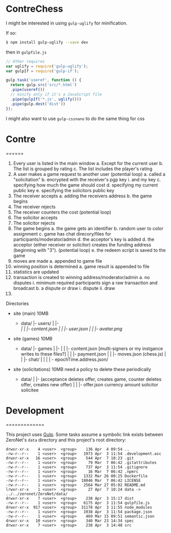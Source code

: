# ContreChess

I might be interested in using `gulp-uglify` for minification.

If so:
```bash
$ npm install gulp-uglify --save dev
```
then in `gulpfile.js`
```js
// Other requires
var uglify = require('gulp-uglify');
var gulpIf = require('gulp-if');

gulp.task('useref', function () {
  return gulp.src('src/*.html')
  .pipe(useref())
  // minify only if it's a JavaScript file
  .pipe(gulpIf('*.js', uglify()))
  .pipe(gulp.dest('dist'))
});
```

I might also want to use `gulp-cssnano` to do the same thing for css


# Contre
======

1. Every user is listed in the main window
  a. Except for the current user
  b. The list is grouped by rating
  c. The list includes the player's rating
2. A user makes a game request to another user (potential loop)
  a. called a "solicitation"
  b. encrypted with the receiver's pgp key
    i.  and my key
  c. specifying how much the game should cost
  d. specifying my current public key
  e. specifying the solicitors public key
3. The receiver accepts
  a. adding the receivers address
  b. the game begins
4. The receiver rejects
5. The receiver counters the cost (potential loop)
6. The solicitor accepts
7. The solicitor rejects
8. The game begins
  a. the game gets an identifier
  b. random user to color assignment
  c. game has chat direcory/files for participants/moderator/admin
  d. the acceptor's key is added
  d. the acceptor (either receiver or solicitor) creates the funding address (beginning with "3"). (potential loop)
  e. the redeem script is saved to the game
9. moves are made
  a. appended to game file
10. winning position is determined
  a. game result is appended to file
11. statistics are updated
12. transaction is created to winning address/moderator/admin
  a. no disputes
    i. minimum required participants sign a raw transaction and broadcast
  b. a dispute or draw
    i. dispute
    ii. draw
13. 

Directories
- site (main) 10MB
  - data/
  |- users/
  |  |- <address>
  |  |  |- content.json
  |  |  |- user.json
  |  |  |- avatar.png
- site (games) 10MB
  - data/
  |- games
  |  |- <multi-sig address>
  |  |  |- content.json [multi-signers or my instgance writes to these files?]
  |  |  |- payment.json
  |  |  |- moves.json (chess.js)
  |  |  |- chat/
  |  |  |  | - epochTime.address.json/

- site (solicitations) 10MB need a policy to delete these periodically
  - data/
  |  |- <guid> (acceptance deletes offer, creates game, counter deletes offer, creates new offer)
  |  |  |- offer.json
            currency
            amount
            solicitor
            solicitee

# Development
=============

This project uses [Gulp](http://gulpjs.com/). Some tasks assume a symbolic link exists between ZeroNet's `data` directory and this project's root directory:

```
drwxr-xr-x    4 <user>  <group>    136 Apr  4 09:54 ..
-rw-r--r--    1 <user>  <group>   1973 Apr  3 11:54 .development.asc
drwxr-xr-x   16 <user>  <group>    544 Apr  7 10:23 .git
-rw-r--r--    1 <user>  <group>     79 Mar  7 06:42 .gitattributes
-rw-r--r--    1 <user>  <group>    737 Apr  3 11:54 .gitignore
-rw-r--r--    1 <user>  <group>     16 Mar  7 06:42 .npmrc
-rw-r--r--    1 <user>  <group>   1332 Mar 26 00:25 Dockerfile
-rw-r--r--    1 <user>  <group>  18046 Mar  7 06:42 LICENSE
-rw-r--r--    1 <user>  <group>   2564 Mar 27 05:02 README.md
lrwxr-xr-x    1 <user>  <group>     27 Apr  7 10:24 data -> ../../zeronet/ZeroNet/data/
drwxr-xr-x    7 <user>  <group>    238 Apr  3 15:17 dist
-rw-r--r--    1 <user>  <group>   6175 Apr  3 11:54 gulpfile.js
drwxr-xr-x  917 <user>  <group>  31178 Apr  3 11:55 node_modules
-rw-r--r--    1 <user>  <group>   1938 Apr  3 11:54 package.json
-rw-r--r--    1 <user>  <group>    469 Mar 15 09:51 semantic.json
drwxr-xr-x   10 <user>  <group>    340 Mar 23 14:34 spec
drwxr-xr-x    7 <user>  <group>    238 Apr  3 14:48 src
```


